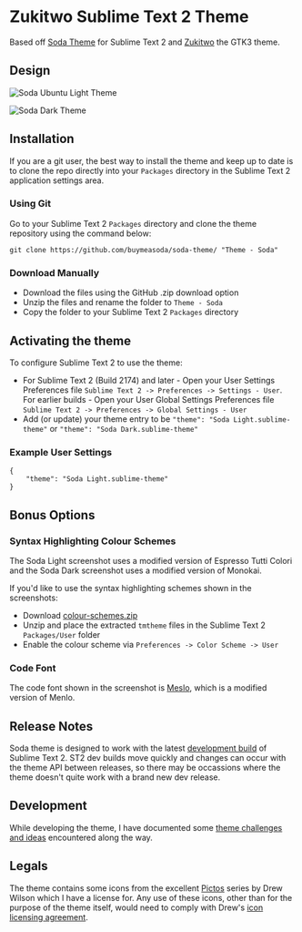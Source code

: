 # Zukitwo Sublime Text 2 Theme

Based off [Soda Theme](https://github.com/buymeasoda/soda-theme) for Sublime Text 2 and [Zukitwo](http://lassekongo83.deviantart.com/art/Zukitwo-203936861) the GTK3 theme.

## Design

![Soda Ubuntu Light Theme](http://buymeasoda.github.com/soda-theme/images/screenshots/soda-light-theme.png?v=7)

![Soda Dark Theme](http://buymeasoda.github.com/soda-theme/images/screenshots/soda-dark-theme.png?v=7)

## Installation

If you are a git user, the best way to install the theme and keep up to date is to clone the repo directly into your `Packages` directory in the Sublime Text 2 application settings area.

### Using Git

Go to your Sublime Text 2 `Packages` directory and clone the theme repository using the command below:

    git clone https://github.com/buymeasoda/soda-theme/ "Theme - Soda"

### Download Manually

* Download the files using the GitHub .zip download option
* Unzip the files and rename the folder to `Theme - Soda`
* Copy the folder to your Sublime Text 2 `Packages` directory

## Activating the theme

To configure Sublime Text 2 to use the theme:

* For Sublime Text 2 (Build 2174) and later - Open your User Settings Preferences file `Sublime Text 2 -> Preferences -> Settings - User`. For earlier builds - Open your User Global Settings Preferences file `Sublime Text 2 -> Preferences -> Global Settings - User`
* Add (or update) your theme entry to be `"theme": "Soda Light.sublime-theme"` or `"theme": "Soda Dark.sublime-theme"`

### Example User Settings

    {
        "theme": "Soda Light.sublime-theme"
    }

## Bonus Options

### Syntax Highlighting Colour Schemes

The Soda Light screenshot uses a modified version of Espresso Tutti Colori and the Soda Dark screenshot uses a modified version of Monokai.

If you'd like to use the syntax highlighting schemes shown in the screenshots: 

* Download [colour-schemes.zip](http://buymeasoda.github.com/soda-theme/extras/colour-schemes.zip)
* Unzip and place the extracted `tmtheme` files in the Sublime Text 2 `Packages/User` folder
* Enable the colour scheme via `Preferences -> Color Scheme -> User`

### Code Font

The code font shown in the screenshot is [Meslo](https://github.com/andreberg/Meslo-Font), which is a modified version of Menlo.

## Release Notes

Soda theme is designed to work with the latest [development build](http://www.sublimetext.com/dev) of Sublime Text 2. ST2 dev builds move quickly and changes can occur with the theme API between releases, so there may be occassions where the theme doesn't quite work with a brand new dev release.

## Development

While developing the theme, I have documented some [theme challenges and ideas](https://github.com/buymeasoda/soda-theme/wiki/Theme-challenges-and-ideas) encountered along the way.

## Legals

The theme contains some icons from the excellent [Pictos](http://pictos.drewwilson.com/) series by Drew Wilson which I have a license for. Any use of these icons, other than for the purpose of the theme itself, would need to comply with Drew's [icon licensing agreement](http://stockart.drewwilson.com/license/).
